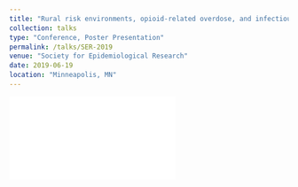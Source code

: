 ```yaml
---
title: "Rural risk environments, opioid-related overdose, and infectious diseases: a multidimensional, spatial perspective"
collection: talks
type: "Conference, Poster Presentation"
permalink: /talks/SER-2019
venue: "Society for Epidemiological Research"
date: 2019-06-19
location: "Minneapolis, MN"
---
```


![Download PDF of poster](/files/OpioidRuralIL_poster.pdf)
